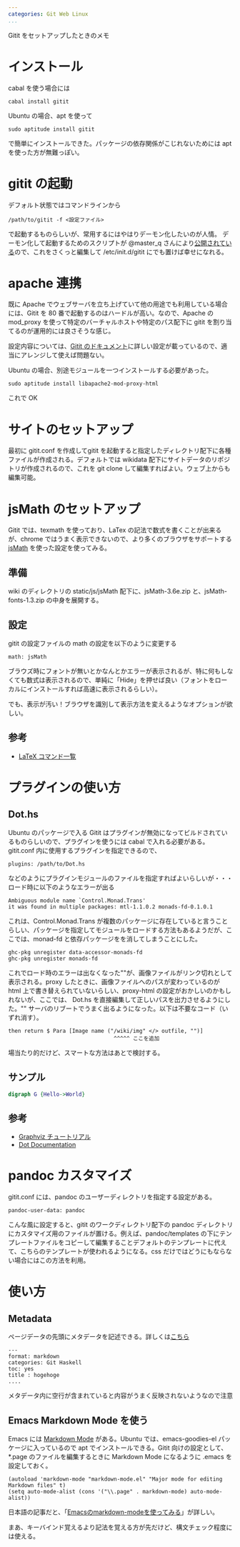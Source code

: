 ```yaml
---
categories: Git Web Linux
...
```


Gitit をセットアップしたときのメモ

# インストール

cabal を使う場合には

    cabal install gitit

Ubuntu の場合、apt を使って

    sudo aptitude install gitit

で簡単にインストールできた。パッケージの依存関係がこじれないためには apt を使った方が無難っぽい。


# gitit の起動

デフォルト状態ではコマンドラインから

    /path/to/gitit -f <設定ファイル>

で起動するものらしいが、常用するにはやはりデーモン化したいのが人情。
デーモン化して起動するためのスクリプトが @master_q さんにより[公開されている](https://gitorious.org/masterq-docs/masterq-docs/blobs/master/presentations/20110528_qpstudy/gitit_daemon.sh)ので、これをさくっと編集して /etc/init.d/gitit にでも置けば幸せになれる。


# apache 連携
既に Apache でウェブサーバを立ち上げていて他の用途でも利用している場合には、Gitit を 80 番で起動するのはハードルが高い。なので、Apache の mod_proxy を使って特定のバーチャルホストや特定のパス配下に gitit を割り当てるのが運用的には良さそうな感じ。

設定内容については、[Gitit のドキュメント](https://github.com/jgm/gitit)に詳しい設定が載っているので、適当にアレンジして使えば問題ない。

Ubuntu の場合、別途モジュールを一つインストールする必要があった。

    sudo aptitude install libapache2-mod-proxy-html

これで OK


# サイトのセットアップ

最初に gitit.conf を作成してgitit を起動すると指定したディレクトリ配下に各種ファイルが作成される。デフォルトでは wikidata 配下にサイトデータのリポジトリが作成されるので、これを git clone して編集すればよい。ウェブ上からも編集可能。


# jsMath のセットアップ

Gitit では、texmath を使っており、LaTex の記法で数式を書くことが出来るが、chrome ではうまく表示できないので、より多くのブラウザをサポートする [jsMath](http://www.math.union.edu/~dpvc/jsMath/) を使った設定を使ってみる。

## 準備

wiki のディレクトリの static/js/jsMath 配下に、jsMath-3.6e.zip と、jsMath-fonts-1.3.zip の中身を展開する。


## 設定

gitit の設定ファイルの math の設定を以下のように変更する

    math: jsMath

ブラウズ時にフォントが無いとかなんとかエラーが表示されるが、特に何もしなくても数式は表示されるので、単純に「Hide」を押せば良い（フォントをローカルにインストールすれば高速に表示されるらしい）。

でも、表示が汚い！ブラウザを識別して表示方法を変えるようなオプションが欲しい。

## 参考

* [LaTeX コマンド一覧](http://www1.kiy.jp/~yoka/LaTeX/latex.html)

# プラグインの使い方

## Dot.hs

Ubuntu のパッケージで入る Gitit はプラグインが無効になってビルドされているものらしいので、プラグインを使うには cabal で入れる必要がある。gitit.conf 内に使用するプラグインを指定できるので、

    plugins: /path/to/Dot.hs

などのようにプラグインモジュールのファイルを指定すればよいらしいが・・・ロード時に以下のようなエラーが出る

    Ambiguous module name `Control.Monad.Trans'
    it was found in multiple packages: mtl-1.1.0.2 monads-fd-0.1.0.1

これは、Control.Monad.Trans が複数のパッケージに存在していると言うことらしい、パッケージを指定してモジュールをロードする方法もあるようだが、ここでは、monad-fd と依存パッケージをを消してしまうことにした。

    ghc-pkg unregister data-accessor-monads-fd
    ghc-pkg unregister monads-fd

これでロード時のエラーは出なくなった""が、画像ファイルがリンク切れとして表示される。proxy したときに、画像ファイルへのパスが変わっているのが html 上で書き替えられていないらしい、proxy-html の設定がおかしいのかもしれないが、ここでは、 Dot.hs を直接編集して正しいパスを出力させるようにした。"" サーバのリブートでうまく出るようになった。以下は不要なコード（いずれ消す）。

    then return $ Para [Image name ("/wiki/img" </> outfile, "")]
                                     ^^^^^ ここを追加

場当たり的だけど、スマートな方法はあとで検討する。

## サンプル

~~~ {.dot name="diagram1"}
digraph G {Hello->World}
~~~

## 参考

* [Graphviz チュートリアル](http://homepage3.nifty.com/kaku-chan/graphviz/index.html)
* [Dot Documentation](http://www.graphviz.org/Documentation.php)

# pandoc カスタマイズ

gitit.conf には、pandoc のユーザーディレクトリを指定する設定がある。

    pandoc-user-data: pandoc

こんな風に設定すると、gitit のワークディレクトリ配下の pandoc ディレクトリにカスタマイズ用のファイルが置ける。例えば、pandoc/templates の下にテンプレートファイルをコピーして編集することデフォルトのテンプレートに代えて、こちらのテンプレートが使われるようになる。css だけではどうにもならない場合にはこの方法を利用。


# 使い方

## Metadata

ページデータの先頭にメタデータを記述できる。詳しくは[こちら](http://gitit.johnmacfarlane.net/README#page-metadata)

    ---
    format: markdown
    categories: Git Haskell
    toc: yes
    title : hogehoge
    ....

メタデータ内に空行が含まれていると内容がうまく反映されないようなので注意


## Emacs Markdown Mode を使う

Emacs には [Markdown Mode](http://jblevins.org/projects/markdown-mode/) がある。Ubuntu では、emacs-goodies-el パッケージに入っているので apt でインストールできる。Gitit 向けの設定として、*.page のファイルを編集するときに Markdown Mode になるように .emacs を設定しておく。

    (autoload 'markdown-mode "markdown-mode.el" "Major mode for editing Markdown files" t)
    (setq auto-mode-alist (cons '("\\.page" . markdown-mode) auto-mode-alist))

日本語の記事だと、「[Emacsのmarkdown-modeを使ってみる](http://blog.s-amemiya.com/development/emacs%E3%81%AEmarkdown-mode%E3%82%92%E4%BD%BF%E3%81%A3%E3%81%A6%E3%81%BF%E3%82%8B/)」が詳しい。

まあ、キーバインド覚えるより記法を覚える方が先だけど、構文チェック程度には使える。
